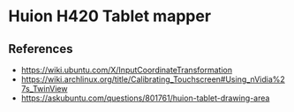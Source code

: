 # Huion H420 Tablet mapper

## References

- https://wiki.ubuntu.com/X/InputCoordinateTransformation
- https://wiki.archlinux.org/title/Calibrating_Touchscreen#Using_nVidia%27s_TwinView
- https://askubuntu.com/questions/801761/huion-tablet-drawing-area
